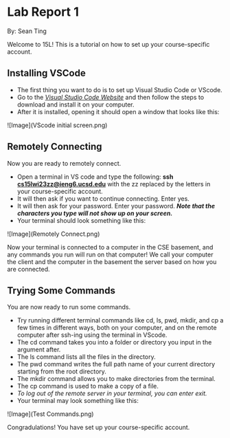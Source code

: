 # **Lab Report 1**
By: Sean Ting

Welcome to 15L! This is a tutorial on how to set up your course-specific account.

## Installing VSCode
* The first thing you want to do is to set up Visual Studio Code or VScode.
* Go to the *[Visual Studio Code Website](https://code.visualstudio.com/)* and then follow the steps to download and install it on your computer.
* After it is installed, opening it should open a window that looks like this:

![Image](VScode initial screen.png)

## Remotely Connecting

Now you are ready to remotely connect.

* Open a terminal in VS code and type the following: **ssh cs15lwi23zz@ieng6.ucsd.edu** with the zz replaced by the letters in your course-specific account.
* It will then ask if you want to continue connecting. Enter yes.
* It will then ask for your password. Enter your password. ***Note that the characters you type will not show up on your screen.***
* Your terminal should look something like this:

![Image](Remotely Connect.png)

Now your terminal is connected to a computer in the CSE basement, and any commands you run will run on that computer! We call your computer the client and the computer in the basement the server based on how you are connected.

## Trying Some Commands

You are now ready to run some commands.

* Try running different terminal commands like cd, ls, pwd, mkdir, and cp a few times in different ways, both on your computer, and on the remote computer after ssh-ing using the terminal in VScode.
* The cd command takes you into a folder or directory you input in the argument after.
* The ls command lists all the files in the directory.
* The pwd command writes the full path name of your current directory starting from the root directory.
* The mkdir command allows you to make directories from the terminal.
* The cp command is used to make a copy of a file.
* *To log out of the remote server in your terminal, you can enter exit.*
* Your terminal may look something like this:

![Image](Test Commands.png)

Congradulations! You have set up your course-specific account.
